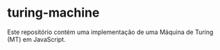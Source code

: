 # turing-machine
Este repositório contém uma implementação de uma Máquina de Turing (MT) em JavaScript.
